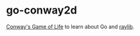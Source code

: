 # go-conway2d

[Conway's Game of Life](https://en.wikipedia.org/wiki/Conway%27s_Game_of_Life) to learn about Go and [raylib](https://www.raylib.com/).

